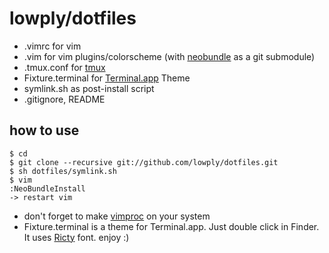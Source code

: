 # lowply/dotfiles

- .vimrc for vim
- .vim for vim plugins/colorscheme (with [neobundle](https://github.com/Shougo/neobundle.vim) as a git submodule)
- .tmux.conf for [tmux](http://tmux.sourceforge.net/)
- Fixture.terminal for [Terminal.app](http://www.apple.com/macosx/apps/all.html#terminal) Theme
- symlink.sh as post-install script
- .gitignore, README

## how to use
    $ cd
    $ git clone --recursive git://github.com/lowply/dotfiles.git
    $ sh dotfiles/symlink.sh
    $ vim
    :NeoBundleInstall
    -> restart vim

- don't forget to make [vimproc](https://github.com/Shougo/vimproc) on your system
- Fixture.terminal is a theme for Terminal.app. Just double click in Finder.
It uses [Ricty](http://save.sys.t.u-tokyo.ac.jp/~yusa/fonts/ricty.html) font.
enjoy :)
